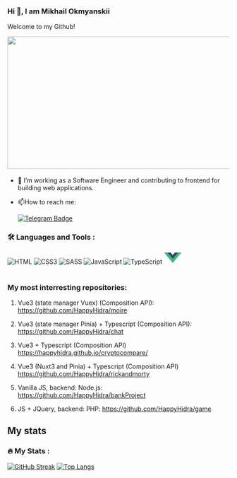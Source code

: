 ### Hi 👋, I am Mikhail Okmyanskii

Welcome to my Github!

<div align="center">
  <img src="https://media.giphy.com/media/dWesBcTLavkZuG35MI/giphy.gif" width="600" height="300"/>
</div>

- :telescope: I’m working as a Software Engineer and contributing to frontend for building web applications.

- :mailbox:How to reach me: <div id="badges">
  <a href="https://t.me/mihalike">
    <img src="https://upload.wikimedia.org/wikipedia/commons/8/82/Telegram_logo.svg" width="40" height="40" alt="Telegram Badge"/>
  </a>
</div>

### :hammer_and_wrench: Languages and Tools :
<div>
<img src="https://camo.githubusercontent.com/ce98a71a9faff159f0f00537dd08693cea68ca1d891f91c7e9021b8191d02fae/68747470733a2f2f696d672e736869656c64732e696f2f62616467652f48544d4c352d4533344632362e7376673f7374796c653d666f722d7468652d6261646765266c6f676f3d48544d4c35266c6f676f436f6c6f723d7768697465" title="HTML5" alt="HTML"/>

<img src="https://camo.githubusercontent.com/dad0bd470ccac1d7413044b05b886be1e106386624008bd31a6c950f7d608460/68747470733a2f2f696d672e736869656c64732e696f2f62616467652f435353332d3135373242362e7376673f7374796c653d666f722d7468652d6261646765266c6f676f3d43535333266c6f676f436f6c6f723d7768697465" title="CSS3" alt="CSS3"/>

<img src="https://camo.githubusercontent.com/6a635132877b8ab3db4cccd8c59762045f9c5dc77cb9a0789d68bbe304a9e64a/68747470733a2f2f696d672e736869656c64732e696f2f62616467652f536173732d4343363639392e7376673f7374796c653d666f722d7468652d6261646765266c6f676f3d53617373266c6f676f436f6c6f723d7768697465" title="SASS" alt="SASS"/>
  
<img src="https://camo.githubusercontent.com/aeddc848275a1ffce386dc81c04541654ca07b2c43bbb8ad251085c962672aea/68747470733a2f2f696d672e736869656c64732e696f2f62616467652f6a6176617363726970742d2532333332333333302e7376673f7374796c653d666f722d7468652d6261646765266c6f676f3d6a617661736372697074266c6f676f436f6c6f723d253233463744463145" title="JavaScript" alt="JavaScript" />
  
<img src="https://camo.githubusercontent.com/ee71fcc1aa3d059265517741dffc4161922fd744377e7a5f07c43381d0aa9aac/68747470733a2f2f696d672e736869656c64732e696f2f62616467652f747970657363726970742d2532333030374143432e7376673f7374796c653d666f722d7468652d6261646765266c6f676f3d74797065736372697074266c6f676f436f6c6f723d7768697465" title="TypeScript" alt="TypeScript" />

<img src="https://github.com/devicons/devicon/blob/master/icons/vuejs/vuejs-original.svg" title="VueJS" alt="VueJS" width="40" height="28" />
&nbsp;
</div>
&nbsp;

### My most interresting repositories:</br>

1) Vue3 (state manager Vuex) (Composition API):
https://github.com/HappyHidra/moire

2) Vue3 (state manager Pinia) + Typescript (Composition API):
https://github.com/HappyHidra/chat

3) Vue3 + Typescript (Composition API)
https://happyhidra.github.io/cryptocompare/

5) Vue3 (Nuxt3 and Pinia) + Typescript (Composition API)
https://github.com/HappyHidra/rickandmorty

6) Vanilla JS, backend: Node.js:
https://github.com/HappyHidra/bankProject

7) JS + JQuery, backend: PHP:
https://github.com/HappyHidra/game

My stats
---

### :fire: My Stats :
[![GitHub Streak](http://github-readme-streak-stats.herokuapp.com?user=happyhidra&theme=dark&background=000000)](https://git.io/streak-stats)
[![Top Langs](https://github-readme-stats.vercel.app/api/top-langs/?username=happyhidra&layout=compact&theme=vision-friendly-dark)](https://github.com/anuraghazra/github-readme-stats)


